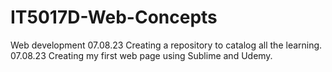 # IT5017D-Web-Concepts
Web development
07.08.23 Creating a repository to catalog all the learning.
07.08.23 Creating my first web page using Sublime and Udemy.
